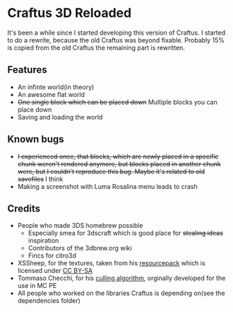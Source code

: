 # Craftus 3D Reloaded

It's been a while since I started developing this version of Craftus. I started to do a rewrite, because the old Craftus was beyond fixable. Probably 15% is copied from the old Craftus the remaining part is rewritten.

## Features

* An infinte world(in theory)
* An awesome flat world
* ~~One single block which can be placed down~~ Multiple blocks you can place down
* Saving and loading the world

## Known bugs

* ~~I experienced once, that blocks, which are newly placed in a specific chunk weren't rendered anymore, but blocks placed in another chunk were, but I couldn't reproduce this bug. Maybe it's related to old savefiles~~ I think
* Making a screenshot with Luma Rosalina menu leads to crash

## Credits
* People who made 3DS homebrew possible
    * Especially smea for 3dscraft which is good place for ~~stealing ideas~~ inspiration
    * Contributors of the 3dbrew.org wiki
    * Fincs for citro3d
* XSSheep, for the textures, taken from his [resourcepack](http://www.minecraftforum.net/forums/mapping-and-modding/resource-packs/1242533-pixel-perfection-now-with-polar-bears-1-11) which is licensed under [CC BY-SA](https://creativecommons.org/licenses/by-sa/4.0/)
* Tommaso Checchi, for his [culling algorithm](https://tomcc.github.io/2014/08/31/visibility-1.html), orginally developed for the use in MC PE
* All people who worked on the libraries Craftus is depending on(see the dependencies folder)